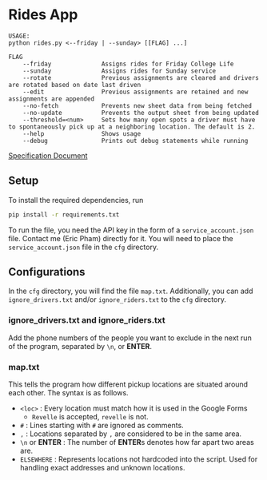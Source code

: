 # Rides App

```
USAGE:
python rides.py <--friday | --sunday> [[FLAG] ...]

FLAG
    --friday              Assigns rides for Friday College Life
    --sunday              Assigns rides for Sunday service
    --rotate              Previous assignments are cleared and drivers are rotated based on date last driven
    --edit                Previous assignments are retained and new assignments are appended
    --no-fetch            Prevents new sheet data from being fetched
    --no-update           Prevents the output sheet from being updated
    --threshold=<num>     Sets how many open spots a driver must have to spontaneously pick up at a neighboring location. The default is 2.
    --help                Shows usage
    --debug               Prints out debug statements while running
```

[Specification Document](https://docs.google.com/document/d/1Ube_m7H2BMxwY900dqZHqWQX3rRoPFq41DLoNI-5r6w/edit?usp=sharing)

## Setup
To install the required dependencies, run
```bash
pip install -r requirements.txt
```
To run the file, you need the API key in the form of a `service_account.json` file. Contact me (Eric Pham) directly for it.
You will need to place the `service_account.json` file in the `cfg` directory.

## Configurations
In the `cfg` directory, you will find the file `map.txt`.
Additionally, you can add `ignore_drivers.txt` and/or `ignore_riders.txt` to the `cfg` directory.

### ignore_drivers.txt and ignore_riders.txt
Add the phone numbers of the people you want to exclude in the next run of the program, separated by `\n`, or **ENTER**.

### map.txt
This tells the program how different pickup locations are situated around each other.
The syntax is as follows.
- `<loc>` : Every location must match how it is used in the Google Forms
  - `Revelle` is accepted, `revelle` is not.
- `#` : Lines starting with `#` are ignored as comments.
- `,` : Locations separated by `,` are considered to be in the same area.
- `\n` or **ENTER** : The number of **ENTER**s denotes how far apart two areas are.
- `ELSEWHERE` : Represents locations not hardcoded into the script. Used for handling exact addresses and unknown locations.
